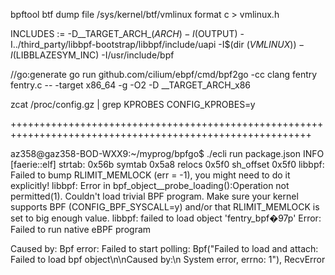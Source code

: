bpftool btf dump file /sys/kernel/btf/vmlinux format c > vmlinux.h


INCLUDES := -D__TARGET_ARCH_$(ARCH) -I$(OUTPUT) -I../third_party/libbpf-bootstrap/libbpf/include/uapi -I$(dir $(VMLINUX)) -I$(LIBBLAZESYM_INC) -I/usr/include/bpf

//go:generate go run github.com/cilium/ebpf/cmd/bpf2go -cc clang fentry fentry.c -- -target x86_64 -g -O2 -D __TARGET_ARCH_x86

zcat /proc/config.gz | grep KPROBES
CONFIG_KPROBES=y




++++++++++++++++++++++++++++++++++++++++++++++++++++++++++++++++++++++++++++++++++++++++++++++++++++++++++

az358@gaz358-BOD-WXX9:~/myprog/bpfgo$ ./ecli run package.json
INFO [faerie::elf] strtab: 0x56b symtab 0x5a8 relocs 0x5f0 sh_offset 0x5f0
libbpf: Failed to bump RLIMIT_MEMLOCK (err = -1), you might need to do it explicitly!
libbpf: Error in bpf_object__probe_loading():Operation not permitted(1). Couldn't load trivial BPF program. Make sure your kernel supports BPF (CONFIG_BPF_SYSCALL=y) and/or that RLIMIT_MEMLOCK is set to big enough value.
libbpf: failed to load object 'fentry_bpf�97p'
Error: Failed to run native eBPF program

Caused by:
    Bpf error: Failed to start polling: Bpf("Failed to load and attach: Failed to load bpf object\n\nCaused by:\n    System error, errno: 1"), RecvError
